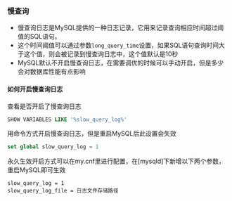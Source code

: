 ### 慢查询

* 慢查询日志是MySQL提供的一种日志记录，它用来记录查询相应时间超过阈值的SQL语句。
* 这个时间阈值可以通过参数`long_query_time`设置，如果SQL语句查询时间大于这个值，则会被记录到慢查询日志中，这个值默认是10秒
* MySQL默认不开启慢查询日志，在需要调优的时候可以手动开启，但是多少会对数据库性能有点影响

#### 如何开启慢查询日志

查看是否开启了慢查询日志

```sql
SHOW VARIABLES LIKE '%slow_query_log%'
```

用命令方式开启慢查询日志，但是重启MySQL后此设置会失效

```sql
set global slow_query_log = 1
```

永久生效开启方式可以在my.cnf里进行配置，在[mysqld]下新增以下两个参数，重启MySQL即可生效

```shell
slow_query_log = 1
slow_query_log_file = 日志文件存储路径
```

